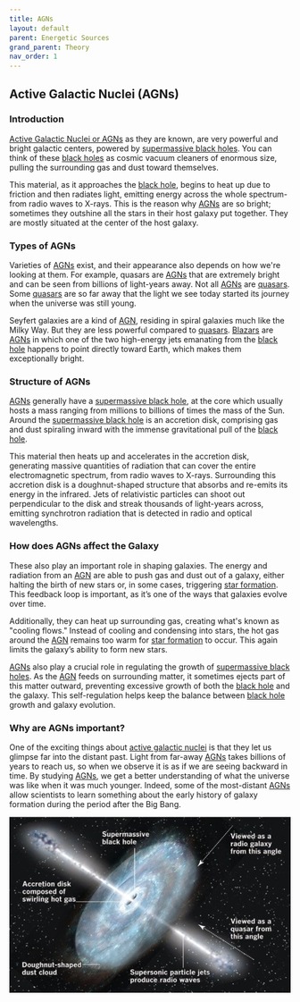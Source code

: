 ```yaml
---
title: AGNs
layout: default
parent: Energetic Sources
grand_parent: Theory
nav_order: 1
---
```


## Active Galactic Nuclei (AGNs)

### Introduction

[Active Galactic Nuclei or AGNs](#active-galactic-nuclei-agns) as they are known, are very powerful and bright galactic centers, powered by [supermassive black holes](../special%20stars/black%20holes.html). You can think of these [black holes](../special%20stars/black%20holes.html) as cosmic vacuum cleaners of enormous size, pulling the surrounding gas and dust toward themselves.

This material, as it approaches the [black hole](../special%20stars/black%20holes.html), begins to heat up due to friction and then radiates light, emitting energy across the whole spectrum-from radio waves to X-rays. This is the reason why [AGNs](#active-galactic-nuclei-agns) are so bright; sometimes they outshine all the stars in their host galaxy put together. They are mostly situated at the center of the host galaxy.

### Types of AGNs

Varieties of [AGNs](#active-galactic-nuclei-agns) exist, and their appearance also depends on how we're looking at them. For example, quasars are [AGNs](#active-galactic-nuclei-agns) that are extremely bright and can be seen from billions of light-years away. Not all [AGNs](#active-galactic-nuclei-agns) are [quasars](../energetic%20sources/quasars.html). Some [quasars](../energetic%20sources/quasars.html) are so far away that the light we see today started its journey when the universe was still young.

Seyfert galaxies are a kind of [AGN](#active-galactic-nuclei-agns), residing in spiral galaxies much like the Milky Way. But they are less powerful compared to [quasars](../energetic%20sources/quasars.html). [Blazars](../energetic%20sources/blazars.html) are [AGNs](#active-galactic-nuclei-agns) in which one of the two high-energy jets emanating from the [black hole](../special%20stars/black%20holes.html) happens to point directly toward Earth, which makes them exceptionally bright.

### Structure of AGNs

[AGNs](#active-galactic-nuclei-agns) generally have a [supermassive black hole](../special%20stars/black%20holes.html), at the core which usually hosts a mass ranging from millions to billions of times the mass of the Sun. Around the [supermassive black hole](../special%20stars/black%20holes.html) is an accretion disk, comprising gas and dust spiraling inward with the immense gravitational pull of the [black hole](../special%20stars/black%20holes.html).

This material then heats up and accelerates in the accretion disk, generating massive quantities of radiation that can cover the entire electromagnetic spectrum, from radio waves to X-rays. Surrounding this accretion disk is a doughnut-shaped structure that absorbs and re-emits its energy in the infrared. Jets of relativistic particles can shoot out perpendicular to the disk and streak thousands of light-years across, emitting synchrotron radiation that is detected in radio and optical wavelengths.

### How does AGNs affect the Galaxy

These also play an important role in shaping galaxies. The energy and radiation from an [AGN](#active-galactic-nuclei-agns) are able to push gas and dust out of a galaxy, either halting the birth of new stars or, in some cases, triggering [star formation](../stellar%20physics/evolution.html). This feedback loop is important, as it’s one of the ways that galaxies evolve over time.

Additionally, they can heat up surrounding gas, creating what's known as "cooling flows." Instead of cooling and condensing into stars, the hot gas around the [AGN](#active-galactic-nuclei-agns) remains too warm for [star formation](../stellar%20physics/evolution.html) to occur. This again limits the galaxy’s ability to form new stars.

[AGNs](#active-galactic-nuclei-agns) also play a crucial role in regulating the growth of [supermassive black holes](../special%20stars/black%20holes.html). As the [AGN](#active-galactic-nuclei-agns) feeds on surrounding matter, it sometimes ejects part of this matter outward, preventing excessive growth of both the [black hole](../special%20stars/black%20holes.html) and the galaxy. This self-regulation helps keep the balance between [black hole](../special%20stars/black%20holes.html) growth and galaxy evolution.

### Why are AGNs important?

One of the exciting things about [active galactic nuclei](#active-galactic-nuclei-agns) is that they let us glimpse far into the distant past. Light from far-away [AGNs](#active-galactic-nuclei-agns) takes billions of years to reach us, so when we observe it is as if we are seeing backward in time. By studying [AGNs](#active-galactic-nuclei-agns), we get a better understanding of what the universe was like when it was much younger. Indeed, some of the most-distant [AGNs](#active-galactic-nuclei-agns) allow scientists to learn something about the early history of galaxy formation during the period after the Big Bang.

![AGN](../../assets/images/theory/energetic%20sources/AGNs/AGNs.jpg)
